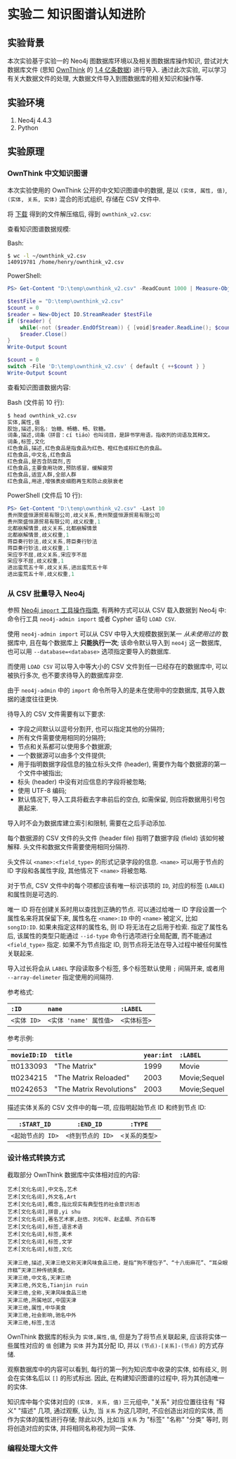 # 实验二 知识图谱认知进阶

## 实验背景

本次实验基于实验一的 Neo4j 图数据库环境以及相关图数据库操作知识, 尝试对大数据库文件 (思知 [OwnThink][ownthink] 的 [1.4 亿条数据][ownthink-v2]) 进行导入. 通过此次实验, 可以学习有关大数据文件的处理, 大数据文件导入到图数据库的相关知识和操作等. 

[ownthink]: https://www.ownthink.com/

## 实验环境

1. Neo4j 4.4.3
2. Python

## 实验原理

### OwnThink 中文知识图谱

本次实验使用的 OwnThink 公开的中文知识图谱中的数据, 是以 `(实体, 属性, 值)`, `(实体, 关系, 实体)` 混合的形式组织, 存储在 CSV 文件中.

将 [下载][ownthink-v2] 得到的文件解压缩后, 得到 `ownthink_v2.csv`:

[ownthink-v2]: http://openkg.cn/dataset/ownthink-v2


查看知识图谱数据规模: 

Bash:

```bash
$ wc -l ~/ownthink_v2.csv
140919781 /home/henry/ownthink_v2.csv
```

PowerShell:

```powershell
PS> Get-Content "D:\temp\ownthink_v2.csv" -ReadCount 1000 | Measure-Object -Line
```

```powershell
$testFile = "D:\temp\ownthink_v2.csv"
$count = 0
$reader = New-Object IO.StreamReader $testFile
if ($reader) {
    while(-not ($reader.EndOfStream)) { [void]$reader.ReadLine(); $count++ }
    $reader.Close()
}
Write-Output $count
```

```powershell
$count = 0 
switch -File 'D:\temp\ownthink_v2.csv' { default { ++$count } }
Write-Output $count
```

<!--
    https://stackoverflow.com/questions/12084642/powershell-get-number-of-lines-of-big-large-file 
    https://stackoverflow.com/questions/54893310/powershell-count-lines-extremely-large-file
-->



查看知识图谱数据内容:

Bash (文件前 10 行):

```bash
$ head ownthink_v2.csv
实体,属性,值
胶饴,描述,别名: 饴糖、畅糖、畅、软糖。
词条,描述,词条（拼音：cí tiáo）也叫词目，是辞书学用语，指收列的词语及其释文。
词条,标签,文化
红色食品,描述,红色食品是指食品为红色、橙红色或棕红色的食品。
红色食品,中文名,红色食品
红色食品,是否含防腐剂,否
红色食品,主要食用功效,预防感冒，缓解疲劳
红色食品,适宜人群,全部人群
红色食品,用途,增强表皮细胞再生和防止皮肤衰老
```

PowerShell (文件后 10 行):

```powershell
PS> Get-Content "D:\temp\ownthink_v2.csv" -Last 10 
贵州聚盛恒源贸易有限公司,歧义关系,贵州聚盛恒源贸易有限公司
贵州聚盛恒源贸易有限公司,歧义权重,1
北都崩解情景,歧义关系,北都崩解情景
北都崩解情景,歧义权重,1
蒋臣奏行钞法,歧义关系,蒋臣奏行钞法
蒋臣奏行钞法,歧义权重,1
宋应亨不屈,歧义关系,宋应亨不屈
宋应亨不屈,歧义权重,1
进出蛮荒五十年,歧义关系,进出蛮荒五十年
进出蛮荒五十年,歧义权重,1
```

### 从 CSV 批量导入 Neo4j

参照 [Neo4j `import` 工具操作指南][neo4j-import-manual], 有两种方式可以从 CSV 载入数据到 Neo4j 中: 命令行工具 `neo4j-admin import` 或者 Cypher 语句 `LOAD CSV`. 

使用 `neo4j-admin import` 可以从 CSV 中导入大规模数据到某一 *从未使用过的* 数据库中, 且在每个数据库上 **只能执行一次**; 该命令默认导入到 `neo4j` 这一数据库, 也可以用 `--database=<database>` 选项指定要导入的数据库.

[neo4j-import-manual]: https://neo4j.com/docs/operations-manual/current/tools/neo4j-admin/neo4j-admin-import/ "Import - Operations Manual (neo4j.com)"

而使用 `LOAD CSV` 可以导入中等大小的 CSV 文件到任一已经存在的数据库中, 可以被执行多次, 也不要求待导入的数据库非空.

由于 `neo4j-admin` 中的 `import` 命令所导入的是未在使用中的空数据库, 其导入数据的速度往往更快.

待导入的 CSV 文件需要有以下要求:

- 字段之间默认以逗号分割开, 也可以指定其他的分隔符;
- 所有文件需要使用相同的分隔符;
- 节点和关系都可以使用多个数据源;
- 一个数据源可以由多个文件提供;
- 用于指明数据字段信息的独立标头文件 (header), 需要作为每个数据源的第一个文件中被指出;
- 标头 (header) 中没有对应信息的字段将被忽略;
- 使用 UTF-8 编码;
- 默认情况下, 导入工具将截去字串前后的空白, 如需保留, 则应将数据用引号包裹起来.

导入时不会为数据库建立索引和限制, 需要在之后手动添加.

每个数据源的 CSV 文件的头文件 (header file) 指明了数据字段 (field) 该如何被解释. 头文件和数据文件需要使用相同分隔符.

头文件以 `<name>:<field_type>` 的形式记录字段的信息. `<name>` 可以用于节点的 ID 字段和各属性字段, 其他情况下 `<name>` 将被忽略.

对于节点, CSV 文件中的每个项都应该有唯一标识该项的 `ID`, 对应的标签 (`LABLE`) 和属性则是可选的.

唯一 ID 将在创建关系时用以查找到正确的节点. 可以通过给唯一 ID 字段设置一个属性名来将其保留下来, 属性名在 `<name>:ID` 中的 `<name>` 被定义, 比如 `songID:ID`. 如果未指定这样的属性名, 则 ID 将无法在之后用于检索. 指定了属性名后, 该属性的类型只能通过 `--id-type` 命令行选项进行全局配置, 而不能通过 `<field_type>` 指定. 如果不为节点指定 ID, 则节点将无法在导入过程中被任何属性关联起来.

导入过长将会从 `LABEL` 字段读取多个标签, 多个标签默认使用 `;` 间隔开来, 或者用 `--array-delimeter` 指定使用的间隔符.

参考格式:

|**`:ID`**|`name`|**`:LABEL`**|
|:-|:-|:-|
|`<实体 ID>`| `<实体 'name' 属性值>` | `<实体标签>` |

参考示例:

|**`movieID:ID`**|`title`|`year:int`|**`:LABEL`**|
|:-|:-|:-|:-|
| tt0133093 | "The Matrix"             | 1999 | Movie        |
| tt0234215 | "The Matrix Reloaded"    | 2003 | Movie;Sequel |
| tt0242653 | "The Matrix Revolutions" | 2003 | Movie;Sequel |

描述实体关系的 CSV 文件中的每一项, 应指明起始节点 ID 和终到节点 ID:

|**`:START_ID`**|**`:END_ID`**|**`:TYPE`**|
|:-:|:-:|:-:|
|`<起始节点的 ID>`| `<终到节点的 ID>` | `<关系的类型>` |

### 设计格式转换方式

截取部分 OwnThink 数据库中实体相对应的内容:

```none
艺术[文化名词],中文名,艺术
艺术[文化名词],外文名,Art
艺术[文化名词],概念,指比现实有典型性的社会意识形态
艺术[文化名词],拼音,yi shu
艺术[文化名词],著名艺术家,赵佶、刘松年、赵孟頫、齐白石等
艺术[文化名词],标签,语言术语
艺术[文化名词],标签,美术
艺术[文化名词],标签,文学
艺术[文化名词],标签,文化
```

```none
天津三绝,描述,天津三绝又称天津风味食品三绝，是指“狗不理包子”、“十八街麻花”、“耳朵眼炸糕”天津三种传统美食。
天津三绝,中文名,天津三绝
天津三绝,外文名,Tianjin ruin
天津三绝,全称,天津风味食品三绝
天津三绝,所属地区,中国天津
天津三绝,属性,中华美食
天津三绝,社会影响,驰名中外
天津三绝,标签,生活
```

OwnThink 数据库的标头为 `实体,属性,值`, 但是为了将节点关联起来, 应该将实体一些属性对应的 `值` 创建为 `实体` 并为其分配 ID, 并以 `(节点)-[关系]-(节点)` 的方式存储.

观察数据库中的内容可以看到, 每行的第一列为知识库中收录的实体, 如有歧义, 则会在实体名后以 `[]` 的形式标出. 因此, 在构建知识图谱的过程中, 将为其创造唯一的实体.

知识库中每个实体对应的 `(实体, 关系, 值)` 三元组中, "关系" 对应位置往往有 "释义" "描述" 几项, 通过观察, 认为, 当 `关系` 为这几项时, 不应创造出对应的实体, 而作为实体的属性进行存储; 除此以外, 比如当 `关系` 为 "标签" "名称" "分类" 等时, 则将创造对应的实体, 并将相同名称视为同一实体.


### 编程处理大文件


